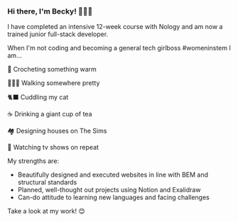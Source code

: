 ### Hi there, I'm Becky! 💁🏼‍♀️

I have completed an intensive 12-week course with Nology and am now a trained junior full-stack developer. 

When I'm not coding and becoming a general tech girlboss #womeninstem I am...

🧶 Crocheting something warm 

🚶🏼‍♀️ Walking somewhere pretty

🐈‍⬛ Cuddling my cat

☕ Drinking a giant cup of tea

🏘️ Designing houses on The Sims

🎥 Watching tv shows on repeat


My strengths are:
- Beautifully designed and executed websites in line with BEM and structural standards
- Planned, well-thought out projects using Notion and Exalidraw 
- Can-do attitude to learning new languages and facing challenges

Take a look at my work! 😊
 



